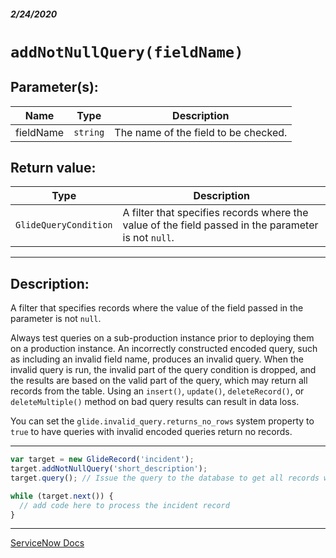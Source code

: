 ##### 2/24/2020
# `addNotNullQuery(fieldName)`
## Parameter(s):
| Name | Type | Description |
|---|---|---|
| fieldName | `string` | The name of the field to be checked. |

## Return value:
| Type | Description |
|---|---|
| `GlideQueryCondition` | A filter that specifies records where the value of the field passed in the parameter is not `null`. |

---

## Description:
A filter that specifies records where the value of the field passed in the parameter is not `null`.

Always test queries on a sub-production instance prior to deploying them on a production instance.  An incorrectly constructed encoded query, such as including an invalid field name, produces an invalid query.  When the invalid query is run, the invalid part of the query condition is dropped, and the results are based on the valid part of the query, which may return all records from the table.  Using an `insert()`, `update()`, `deleteRecord()`, or `deleteMultiple()` method on bad query results can result in data loss.

You can set the `glide.invalid_query.returns_no_rows` system property to `true` to have queries with invalid encoded queries return no records.

---

```js
var target = new GlideRecord('incident');
target.addNotNullQuery('short_description');
target.query(); // Issue the query to the database to get all records where short_description is not null

while (target.next()) {
  // add code here to process the incident record
}
```

---

[ServiceNow Docs](https://developer.servicenow.com/app.do#!/api_doc?v=newyork&id=r_ScopedGlideRecordAddNotNullQuery_String)